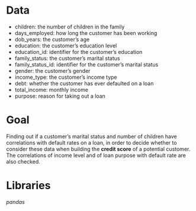 # Data
- children: the number of children in the family
- days_employed: how long the customer has been working
- dob_years: the customer’s age
- education: the customer’s education level
- education_id: identifier for the customer’s education
- family_status: the customer’s marital status
- family_status_id: identifier for the customer’s marital status
- gender: the customer’s gender
- income_type: the customer’s income type
- debt: whether the customer has ever defaulted on a loan
- total_income: monthly income
- purpose: reason for taking out a loan

# Goal
Finding out if a customer’s marital status and number of children have correlations with default rates on a loan, in order to decide whether to consider these data when building the **credit score** of a potential customer. The correlations of income level and of loan purpose with default rate are also checked.

# Libraries
*pandas*
